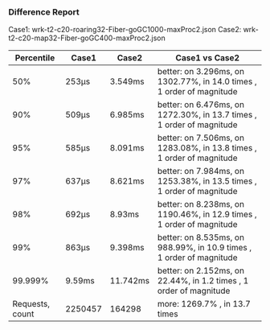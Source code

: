 ### Difference Report
Case1: wrk-t2-c20-roaring32-Fiber-goGC1000-maxProc2.json
Case2: wrk-t2-c20-map32-Fiber-goGC400-maxProc2.json

|Percentile|Case1|Case2|Case1 vs Case2|
|---|---|---|---|
|50%|253µs|3.549ms|better: on 3.296ms, on 1302.77%, in 14.0 times , 1 order of magnitude|
|90%|509µs|6.985ms|better: on 6.476ms, on 1272.30%, in 13.7 times , 1 order of magnitude|
|95%|585µs|8.091ms|better: on 7.506ms, on 1283.08%, in 13.8 times , 1 order of magnitude|
|97%|637µs|8.621ms|better: on 7.984ms, on 1253.38%, in 13.5 times , 1 order of magnitude|
|98%|692µs|8.93ms|better: on 8.238ms, on 1190.46%, in 12.9 times , 1 order of magnitude|
|99%|863µs|9.398ms|better: on 8.535ms, on 988.99%, in 10.9 times , 1 order of magnitude|
|99.999%|9.59ms|11.742ms|better: on 2.152ms, on 22.44%, in 1.2 times , 1 order of magnitude|
|Requests, count|2250457|164298|more: 1269.7% , in 13.7 times |
